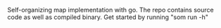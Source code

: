 Self-organizing map implementation with go. The repo contains source code as well as compiled binary. Get started by running "som run -h"